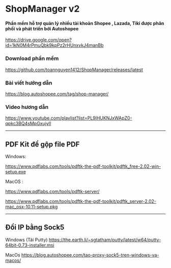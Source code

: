 # ShopManager v2
#### Phần mềm hỗ trợ quản lý nhiều tài khoản Shopee , Lazada, Tiki được phân phối và phát triển bởi Autoshopee
https://drive.google.com/open?id=1kN0M4rPmuQbk9kpPz2rHUnxvkJ4manBb

### Download phần mềm
https://github.com/toannguyen1412/ShopManager/releases/latest

### Bài viết hướng dẫn
https://blog.autoshopee.com/tag/shop-manager/

### Video hương dẫn
https://www.youtube.com/playlist?list=PL9lHUKNJxWApZ0-qpkc3BQ4sMpGxujyIl

---
## PDF Kit để gộp file PDF

Windows:

https://www.pdflabs.com/tools/pdftk-the-pdf-toolkit/pdftk_free-2.02-win-setup.exe

MacOS :

https://www.pdflabs.com/tools/pdftk-server/

https://www.pdflabs.com/tools/pdftk-the-pdf-toolkit/pdftk_server-2.02-mac_osx-10.11-setup.pkg

---
## Đổi IP bằng Sock5

Windows (Tải Putty)
https://the.earth.li/~sgtatham/putty/latest/w64/putty-64bit-0.73-installer.msi

MacOs
https://blog.autoshopee.com/tao-proxy-sock5-tren-windows-va-macos/
